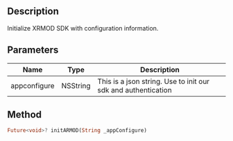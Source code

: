 ## Description

Initialize XRMOD SDK with configuration information.

## Parameters

| Name         | Type     | Description                                                   |
| ------------ | -------- | ------------------------------------------------------------- |
| appconfigure | NSString | This is a json string. Use to init our sdk and authentication |

## Method

```dart
Future<void>? initARMOD(String _appConfigure)
```
